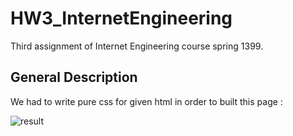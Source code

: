 # HW3_InternetEngineering
Third assignment of Internet Engineering course spring 1399.

## General Description 
We had to write pure css for given html in order to built this page :

![result](result.jpg)
